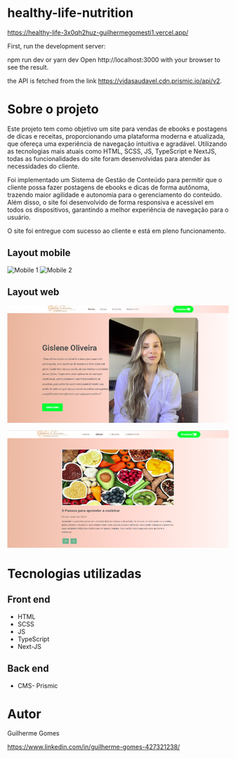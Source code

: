 # healthy-life-nutrition
 
https://healthy-life-3x0qh2huz-guilhermegomesti1.vercel.app/

First, run the development server:

npm run dev 
or
yarn dev
Open http://localhost:3000 with your browser to see the result.

the API is fetched from the link https://vidasaudavel.cdn.prismic.io/api/v2. 

# Sobre o projeto

Este projeto tem como objetivo um site para vendas de ebooks e postagens de dicas e receitas, proporcionando uma plataforma moderna e atualizada, que ofereça uma experiência de navegação intuitiva e agradável. Utilizando as tecnologias mais atuais como HTML, SCSS, JS, TypeScript e NextJS, todas as funcionalidades do site foram desenvolvidas para atender às necessidades do cliente.

Foi implementado um Sistema de Gestão de Conteúdo para permitir que o cliente possa fazer postagens de ebooks e dicas de forma autônoma, trazendo maior agilidade e autonomia para o gerenciamento do conteúdo. Além disso, o site foi desenvolvido de forma responsiva e acessível em todos os dispositivos, garantindo a melhor experiência de navegação para o usuário.

O site foi entregue com sucesso ao cliente e está em pleno funcionamento. 

## Layout mobile
![Mobile 1](https://github.com/GuilhermeGomesti1/next-system/blob/main/public/images/mobilehome.jpeg) ![Mobile 2](https://github.com/GuilhermeGomesti1/next-system/blob/main/public/images/mobilehome2.jpeg)

## Layout web
![Web 1](public/images/homeweb.png)

![Web 2](public/images/fotopostsweb.png)



# Tecnologias utilizadas

## Front end
- HTML 
- SCSS 
- JS 
- TypeScript
- Next-JS

## Back end
- CMS- Prismic






# Autor

Guilherme Gomes

https://www.linkedin.com/in/guilherme-gomes-427321238/

